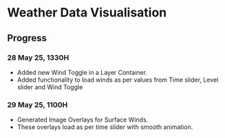 # Weather Data Visualisation

## Progress

### 28 May 25, 1330H
* Added new Wind Toggle in a Layer Container.
* Added functionality to load winds as per values from Time slider, Level slider and Wind Toggle

### 29 May 25, 1100H
* Generated Image Overlays for Surface Winds.
* These overlays load as per time slider with smooth animation.
